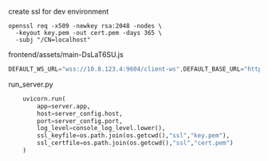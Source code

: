 create ssl for dev environment
``` shell
openssl req -x509 -newkey rsa:2048 -nodes \
  -keyout key.pem -out cert.pem -days 365 \
  -subj "/CN=localhost"
```

frontend/assets/main-DsLaT6SU.js
``` javascript
DEFAULT_WS_URL="wss://10.8.123.4:9604/client-ws",DEFAULT_BASE_URL="https://10.8.123.4:9604"
```

run_server.py
``` python
    uvicorn.run(
        app=server.app,
        host=server_config.host,
        port=server_config.port,
        log_level=console_log_level.lower(),
        ssl_keyfile=os.path.join(os.getcwd(),"ssl","key.pem"),
        ssl_certfile=os.path.join(os.getcwd(),"ssl","cert.pem")
    )
```

